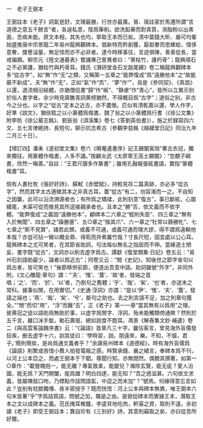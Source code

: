 一　老子王弼本

王弼註本《老子》詞氣鬯舒，文理最勝，行世亦最廣。晉、唐註家於馬遷所謂“言道德之意五千餘言”者，各逞私意，陰爲筆削。欲洗鉛華而對真質，涴脂粉以出素面，吾病未能。原文本相，其失也均，寧取王本而已矣。清中葉錢大昕、嚴可均輩始盛推唐中宗景龍二年易州龍興觀碑本。倡新特而矜創獲，厭芻豢而思螺蛤，情侈意奢，獎譽溢量，無足怪而亦不必非者。逮今時移事往，言迹俱陳，善善從長，當戒偏頗。柳宗元《陸文通墓表》嘗譏專己訾異者曰：“黨枯竹，護朽骨”；龍興頑石之不必黨護，猶枯竹與朽骨耳。錢氏《潛研堂金石文跋尾續》卷二稱龍興觀碑本多“從古字”，如“無”作“无”之類，又稱第一五章之“能弊復成”爲“遠勝他本”之“故能蔽不新成”。夫“無”作“无”，正如“氣”作“炁”、“夢”作“”，自是《參同契》、《真誥》以還，道流相沿結體，亦猶僧侣書“歸”作“皈”、“静慮”作“青心”，皆所以立異示别於俗人書字者。余少時見齋醮青詞黄榜猶然，不得概目爲“古字”；道俗之别，非古今之分也。以字之“從古”定本之近古，亦不盡愜。匹似有清乾嘉以還，學人作字，好準《説文》，猶徐鉉之以小篆體爲楷書、魏了翁之以小篆體爲行書（《徐公文集》附李昉《徐公墓志銘》、劉辰翁《須溪集》卷七《答劉英伯書》），施之於録寫四六文、五七言律絶詩、長短句，聊示抗志希古（參觀李慈銘《越縵堂日記》同治九年二月三十日）。

【增訂四】潘耒《遂初堂文集》卷六《曉菴遺書序》記王錫闡寅旭“著古衣冠，獨來獨往，用篆體作楷書，人多不識。”按顧炎武《太原寄王高士錫闡》：“忽覩子綱書，欣然一稱善。”自註：“王君尺牘多作篆書”；雖用孔融報張絃書語，實指“篆體楷書”耳。

倘有人書杜牧《張好好詩》、蘇軾《赤壁賦》，持較見存二篇真跡，亦必多“從古字”，然而其字太古適徵其本之非真古耳。蓋“從古”有二，勿容淆而一之。不自知之因襲，此可以沿流溯源者也；有所爲之矯揉，此則刻意“復古”，事已斷絃，心圖續尾，未渠可從而推見其所逕接親承者也。且本之“勝”否，依文義而不依字體。“能弊復成”之義固“遠勝他本”。顧碑本二六章之“輕則失臣”、四三章之“無有入於無聞”、四五章之“躁勝塞”、五○章之“揩其爪”、六一章之“牡常以静勝牝”、七七章之“斯不見賢”，諸若此類，或義不可通，或義可通而理大謬，得不謂爲遠輸他本哉？亦豈可拈一臠以概全鼎、得筍而并煮叢竹哉？寸長尺短，固宜處以公心耳。龍興碑本之尤可笑者，在其節省助詞，句法每似無名之指屈而不伸。當緣道士陋妄，書字既“從古”，文詞亦以削去虚字爲古。譚獻《復堂類集·日記》卷五云：“易州石刻語助最少，論者以爲近古”；同卷又云：“閲《史記》，知後世之節字省句以爲古者，皆可笑也！”後節移併前節，便道出吾意中語。助詞雖號“外字”，非同外附。《文心雕龍·章句》謂：“‘夫’、‘惟’、‘蓋’、‘故’者，發端之首唱；‘之’、‘而’、‘於’、‘以’者，乃劄句之舊體；‘乎’、‘哉’、‘矣’、‘也’者，亦送末之常科。據事似閒，在用實切。”《史通·浮詞》亦謂：“是以‘伊’、‘惟’、‘夫’、‘蓋’，發語之端也；‘焉’、‘哉’、‘矣’、‘兮’，斷句之助也。去之則言語不足，加之則章句獲全。”“閒”而切“用”，“浮”而難“去”，正《老子》第一一章“當其無有以爲用”之理。彼黄冠之徒以語助爲無助於事，以虚字爲閒字、浮詞，殆未能觸類傍通歟？然則於五千言，雖口沫手胝，勒石壽珉，總如説食不飽耳。馮景《解舂集文鈔·補遺》卷二《與高雲客論魏序書》云：“《論語》首章凡三十字。曩估客言，曾見海外盲儒發狂疾，删去虚字十六，訓其徒曰：‘學時習，説。朋遠來，樂。不知，不愠，君子。’簡則簡矣，是尚爲通文義者乎？”余讀易州碑本《道德經》，時有海外盲儒爲《論語》削繁或吝惜小費人拍發電報之感。時賢承錢、嚴之緒言，奉碑本爲不刊，以河上公本亞之，而處王弼本于下駟。尊聞行知，亦無間然。偶覩其撰著，如第一○章作：“載營魄抱一，能无離？專氣致柔，能嬰兒？滌除玄覽，能无疵？愛人治國，能无爲？天門開闔，能爲雌？明白四達，能无知？”吾之惑滋甚。六句依文求義，皆屬陳敍口吻，乃標點作詰問語氣，中逗之而末加“？”號焉。何緣得意忘言如此？豈别有枕膝獨傳、夜半密授乎？既而恍悟：河上公本與碑本無異，唯王弼本六句末皆著“乎”字爲詰質語，問號之加，職是之由。是貌從碑本而實據王本，潛取王本之文以成碑本之義。范氏掩耳椎鐘，李逵背地吃肉，軒渠之資，取則不遠。余初讀《老子》即受王弼註本；龔自珍有《三别好》詩，其意則竊取之矣，亦曰從吾所好爾。